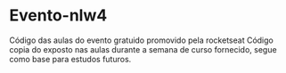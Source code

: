 # Evento-nlw4
Código das aulas do evento gratuido promovido pela rocketseat
Código copia do exposto nas aulas durante a semana de curso fornecido, segue como base para estudos futuros.
